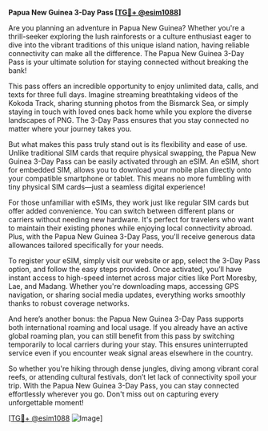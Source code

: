 **Papua New Guinea 3-Day Pass [[TG💪+ @esim1088](https://t.me/s/esim1088)]**

Are you planning an adventure in Papua New Guinea? Whether you're a thrill-seeker exploring the lush rainforests or a culture enthusiast eager to dive into the vibrant traditions of this unique island nation, having reliable connectivity can make all the difference. The Papua New Guinea 3-Day Pass is your ultimate solution for staying connected without breaking the bank!

This pass offers an incredible opportunity to enjoy unlimited data, calls, and texts for three full days. Imagine streaming breathtaking videos of the Kokoda Track, sharing stunning photos from the Bismarck Sea, or simply staying in touch with loved ones back home while you explore the diverse landscapes of PNG. The 3-Day Pass ensures that you stay connected no matter where your journey takes you.

But what makes this pass truly stand out is its flexibility and ease of use. Unlike traditional SIM cards that require physical swapping, the Papua New Guinea 3-Day Pass can be easily activated through an eSIM. An eSIM, short for embedded SIM, allows you to download your mobile plan directly onto your compatible smartphone or tablet. This means no more fumbling with tiny physical SIM cards—just a seamless digital experience!

For those unfamiliar with eSIMs, they work just like regular SIM cards but offer added convenience. You can switch between different plans or carriers without needing new hardware. It's perfect for travelers who want to maintain their existing phones while enjoying local connectivity abroad. Plus, with the Papua New Guinea 3-Day Pass, you'll receive generous data allowances tailored specifically for your needs.

To register your eSIM, simply visit our website or app, select the 3-Day Pass option, and follow the easy steps provided. Once activated, you’ll have instant access to high-speed internet across major cities like Port Moresby, Lae, and Madang. Whether you're downloading maps, accessing GPS navigation, or sharing social media updates, everything works smoothly thanks to robust coverage networks.

And here’s another bonus: the Papua New Guinea 3-Day Pass supports both international roaming and local usage. If you already have an active global roaming plan, you can still benefit from this pass by switching temporarily to local carriers during your stay. This ensures uninterrupted service even if you encounter weak signal areas elsewhere in the country.

So whether you're hiking through dense jungles, diving among vibrant coral reefs, or attending cultural festivals, don’t let lack of connectivity spoil your trip. With the Papua New Guinea 3-Day Pass, you can stay connected effortlessly wherever you go. Don't miss out on capturing every unforgettable moment!

[[TG💪+ @esim1088](https://t.me/s/esim1088) ![Image](https://i.postimg.cc/Y0z9fWf4/image.png)]